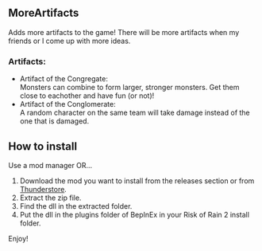 ## MoreArtifacts
Adds more artifacts to the game! There will be more artifacts when my friends or I come up with more ideas.
### Artifacts:
- Artifact of the Congregate:\
    Monsters can combine to form larger, stronger monsters. 
    Get them close to eachother and have fun (or not)!
- Artifact of the Conglomerate:\
    A random character on the same team will take damage instead of the one that is damaged.

## How to install
Use a mod manager OR...
1. Download the mod you want to install from the releases section or from [Thunderstore](https://thunderstore.io/).
2. Extract the zip file.
3. Find the dll in the extracted folder.
4. Put the dll in the plugins folder of BepInEx in your Risk of Rain 2 install folder.

Enjoy!